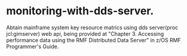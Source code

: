 # monitoring-with-dds-server.
Abtain mainframe system key resource matrics using dds server(proc jcl:gimserver) web api, being 
provided at "Chapter 3. Accessing performance data using the RMF
Distributed Data Server" in z/OS RMF Programmer's Guide.
